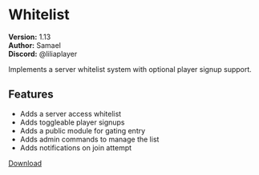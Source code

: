 # Whitelist

**Version:** 1.13  
**Author:** Samael  
**Discord:** @liliaplayer  

Implements a server whitelist system with optional player signup support.

## Features

- Adds a server access whitelist
- Adds toggleable player signups
- Adds a public module for gating entry
- Adds admin commands to manage the list
- Adds notifications on join attempt

[Download](https://github.com/LiliaFramework/Modules/raw/refs/heads/gh-pages/whitelist.zip)
